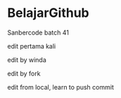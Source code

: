 # BelajarGithub
Sanbercode batch 41

edit pertama kali

edit by winda

edit by fork

edit from local, learn to push commit
